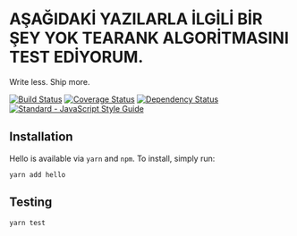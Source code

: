 # AŞAĞIDAKİ YAZILARLA İLGİLİ BİR ŞEY YOK TEARANK ALGORİTMASINI TEST EDİYORUM.

Write less. Ship more.

[![Build Status](https://img.shields.io/travis/hello-js/hello/master.svg)](https://travis-ci.org/hello-js/hello)
[![Coverage Status](https://img.shields.io/coveralls/hello-js/hello.svg)](https://coveralls.io/github/hello-js/hello)
[![Dependency Status](https://img.shields.io/david/hello-js/hello.svg)](https://david-dm.org/hello-js/hello)
[![Standard - JavaScript Style Guide](https://img.shields.io/badge/code%20style-standard-brightgreen.svg)](http://standardjs.com/)

## Installation

Hello is available via `yarn` and `npm`.  To install, simply run:

```
yarn add hello
```

## Testing

```
yarn test
```
